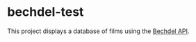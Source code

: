 # bechdel-test

This project displays a database of films using the [Bechdel API](https://bechdeltest.com/api/v1/doc).

